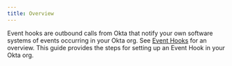 ```yaml
---
title: Overview
---
```


Event hooks are outbound calls from Okta that notify your own software systems of events occurring in your Okta org. See [Event Hooks](/docs//concepts/event-hooks/) for an overview. This guide provides the steps for setting up an Event Hook in your Okta org.

<NextSectionLink/>

